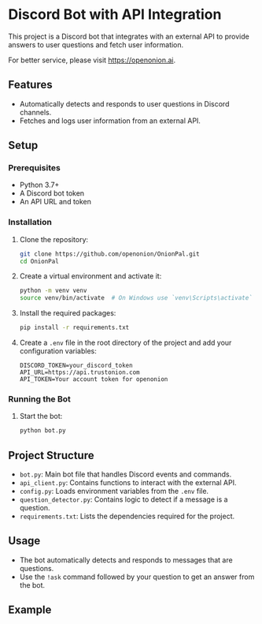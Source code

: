 # Discord Bot with API Integration

This project is a Discord bot that integrates with an external API to provide answers to user questions and fetch user information.

For better service, please visit https://openonion.ai.

## Features

- Automatically detects and responds to user questions in Discord channels.
- Fetches and logs user information from an external API.

## Setup

### Prerequisites

- Python 3.7+
- A Discord bot token
- An API URL and token

### Installation

1. Clone the repository:

   ```sh
   git clone https://github.com/openonion/OnionPal.git
   cd OnionPal
   ```

2. Create a virtual environment and activate it:

   ```sh
   python -m venv venv
   source venv/bin/activate  # On Windows use `venv\Scripts\activate`
   ```

3. Install the required packages:

   ```sh
   pip install -r requirements.txt
   ```

4. Create a `.env` file in the root directory of the project and add your
   configuration variables:

   ```env
   DISCORD_TOKEN=your_discord_token
   API_URL=https://api.trustonion.com
   API_TOKEN=Your account token for openonion
   ```

### Running the Bot

1. Start the bot:

   ```sh
   python bot.py
   ```

## Project Structure

- `bot.py`: Main bot file that handles Discord events and commands.
- `api_client.py`: Contains functions to interact with the external API.
- `config.py`: Loads environment variables from the `.env` file.
- `question_detector.py`: Contains logic to detect if a message is a question.
- `requirements.txt`: Lists the dependencies required for the project.

## Usage

- The bot automatically detects and responds to messages that are questions.
- Use the `!ask` command followed by your question to get an answer from the
  bot.

## Example
